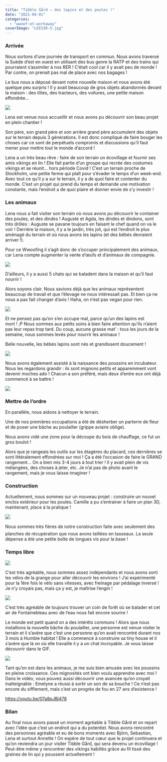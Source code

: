 ```yaml
---
title: "Tibble Gård – des lapins et des poules !"
date: "2021-04-01"
categories: 
  - "wwoof-et-workaway"
coverImage: "LOISIR-5.jpg"
---
```


### Arrivée

Nous sortons d’une journée de transport en commun. Nous avons traversé la Suède d’est en ouest en utilisant des bus genre la RATP et des trains qui pourraient s’assimiler à nos RER ! C’était cool car il y avait peu de monde ! Par contre, on prenait pas mal de place avec nos bagages !

Le bus nous a déposé devant notre nouvelle maison et nous avons été quelque peu surpris ! Il y avait beaucoup de gros objets abandonnés devant la maison : des tôles, des tracteurs, des voitures, une petite maison effondrée…

![](images/GIF-Bazar.gif)

Lena est venue nous accueillir et nous avons pu découvrir son beau projet en plein chantier !

Son père, son grand père et son arrière grand père accumulent des objets sur le terrain depuis 3 générations. Il est donc compliqué de faire bouger les choses car ce sont de perpétuels compromis et discussions qu’il faut mener pour mettre tout le monde d’accord !

Lena a un très beau rêve : faire de son terrain un écovillage et fournir ses amis vikings en lin ! Elle fait partie d’un groupe qui recrée des costumes vikings et se réunit… hors période Covid ! C’est un terrain proche de Stockholm, une petite ferme qui plaît pour s’évader le temps d’un week-end. Avec tout ce qu’il y a sur le terrain, il y a de quoi faire et contenter du monde. C’est un projet qui prend du temps et demande une motivation constante, mais l’endroit a de quoi plaire et donner envie de s’y investir !

### Les animaux

Lena nous a fait visiter son terrain où nous avons pu découvrir le container des poules, et des dindes ! Auguste et Agda, les dindes et dindons, sont très drôles : Auguste se pavane toujours en faisant le chef quand on va le voir ! Derrière la maison, il y a le jardin, très joli, qui est l’endroit le plus aménagé du terrain et où nous avons les lapins (et des bébés devraient arriver !).

Pour ce Wwoofing il s’agit donc de s’occuper principalement des animaux, car Lena compte augmenter la vente d’œufs et d’animaux de compagnie.

![](images/GIF-DanseAuguste.gif)

D’ailleurs, il y a aussi 5 chats qui se baladent dans la maison et qu’il faut nourrir !

Alors soyons clair. Nous savions déjà que les animaux représentent beaucoup de travail et que l’élevage ne nous intéressait pas. Et bien ça ne nous a pas fait changer d’avis ! Haha, on n’est pas vegan pour rien.

![](images/GIF-LapinTour-ProcheRapide-Final.gif)

Et ne pensez pas qu’on s’en occupe mal, parce qu’un des lapins est mort ! ;P Nous sommes aux petits soins à bien faire attention qu’ils n’aient pas leur repas trop tard. Du coup, aucune grasse mat’ : tous les jours de la semaine, nous sommes levés pour nourrir les animaux !

Belle nouvelle, les bébés lapins sont nés et grandissent doucement !

![](images/GIF-BebeLapin.gif)

Nous avons également assisté à la naissance des poussins en incubateur. Nous les regardons grandir : ils sont mignons petits et apparemment vont devenir moches ado ! Chacun a son préféré, mais deux d’entre eux ont déjà commencé à se battre !

![](images/GIF-PoussindeAaZ.gif)

### Mettre de l’ordre

En parallèle, nous aidons à nettoyer le terrain.

Une de nos premières occupations a été de désherber un parterre de fleur et de poser une bâche au poulailler (grippe aviaire oblige).

Nous avons vidé une zone pour la découpe du bois de chauffage, ce fut un gros boulot !

Alors que je rangeais les outils sur les étagères du placard, ces dernières se sont littéralement effondrées sur moi ! Ça a été l’occasion de faire le GRAND rangement… On a bien mis 3-4 jours à tout trier ! Il y avait plein de vis mélangées, des choses à jeter, etc. Je n’ai pas de photo avant le rangement, mais je vous laisse imaginer !

### Construction

Actuellement, nous sommes sur un nouveau projet : construire un nouvel enclos extérieur pour les poules. Camille a pu s’entrainer à faire un plan 3D, maintenant, place à la pratique !

![](images/GIF-EmelyneBadass.gif)

Nous sommes très fières de notre construction faite avec seulement des planches de récupération que nous avons taillées en tasseaux. La seule dépense a été une petite boîte de longues vis pour la base !

### Temps libre

![](images/GIF-Papillon.gif)

C’est très agréable, nous sommes assez indépendants et nous avons sorti les vélos de la grange pour aller découvrir les environs ! J’ai expérimenté pour la 1ère fois le vélo sans vitesses, avec freinage par pédalage inversé ! Je n’y croyais pas, mais ça y est, je maîtrise l’engin !

![](images/GIF-Velo.gif)

C’est très agréable de toujours trouver un coin de forêt où se balader et cet air de Fontainebleau avec de l’eau nous fait encore sourire !

Le monde est petit quand on a des intérêts communs ! Alors que nous installions la nouvelle bâche du poulailler, une personne est venue visiter le terrain et il s’avère que c’est une personne qu’on avait rencontré durant nos 3 mois à Humble habitat ! Elle a commencé à construire sa tiny house et il s’avère que là on où elle travaille il y a un chat incroyable. Je vous laisse découvrir dans le GIF.

![](images/GIF-CHatBadass.gif)

Tant qu’on est dans les animaux, je me suis bien amusée avec les poussins en pleine croissance. Ces mignosités ont bien voulu apprendre avec moi ! Dans le vidéo, vous pouvez aussi découvrir une avancée qu’on croyait inatteignable : Emelyne a réussi à sortir un son de sa bouche ! Ce n’est pas encore du sifflement, mais c’est un progrès de fou en 27 ans d’existence !

https://youtu.be/07a8pJBj478

### Bilan

Au final nous avons passé un moment agréable à Tibble Gård et on repart avec l’idée que c’est un endroit qui a du potentiel. Nous avons rencontré des personnes agréable et eu de bons moments avec Björn, Sebastian, Lena et surtout Annette ! On espère de tout cœur que le projet continuera et qu’on reviendra un jour visiter Tibble Gård, qui sera devenu un écovillage ! Peut-être même y rencontrer des vikings habillés grâce au fil tissé des graines de lin qui y poussent actuellement !
